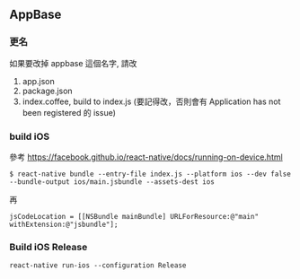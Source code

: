 ## AppBase

### 更名
如果要改掉 appbase 這個名字, 請改
1. app.json
2. package.json
3. index.coffee, build to index.js (要記得改，否則會有 Application <appname> has not been registered 的 issue)

### build iOS

參考 https://facebook.github.io/react-native/docs/running-on-device.html

    $ react-native bundle --entry-file index.js --platform ios --dev false --bundle-output ios/main.jsbundle --assets-dest ios

再

    jsCodeLocation = [[NSBundle mainBundle] URLForResource:@"main" withExtension:@"jsbundle"];


### Build iOS Release

    react-native run-ios --configuration Release


